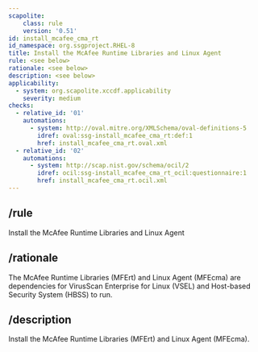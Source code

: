 ```yaml
---
scapolite:
    class: rule
    version: '0.51'
id: install_mcafee_cma_rt
id_namespace: org.ssgproject.RHEL-8
title: Install the McAfee Runtime Libraries and Linux Agent
rule: <see below>
rationale: <see below>
description: <see below>
applicability:
  - system: org.scapolite.xccdf.applicability
    severity: medium
checks:
  - relative_id: '01'
    automations:
      - system: http://oval.mitre.org/XMLSchema/oval-definitions-5
        idref: oval:ssg-install_mcafee_cma_rt:def:1
        href: install_mcafee_cma_rt.oval.xml
  - relative_id: '02'
    automations:
      - system: http://scap.nist.gov/schema/ocil/2
        idref: ocil:ssg-install_mcafee_cma_rt_ocil:questionnaire:1
        href: install_mcafee_cma_rt.ocil.xml
---
```



## /rule

Install the McAfee Runtime Libraries and Linux Agent

## /rationale

The
McAfee Runtime Libraries (MFErt) and Linux Agent (MFEcma) are
dependencies for VirusScan Enterprise for Linux (VSEL) and Host-based
Security System (HBSS) to run.

## /description

Install
the McAfee Runtime Libraries (MFErt) and Linux Agent (MFEcma).
